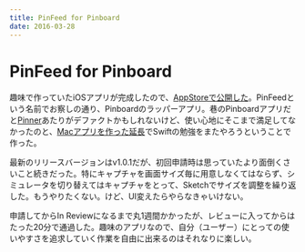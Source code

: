 ```yaml
---
title: PinFeed for Pinboard
date: 2016-03-28
---
```


# PinFeed for Pinboard

趣味で作っていたiOSアプリが完成したので、[AppStoreで公開した](https://itunes.apple.com/app/id1090705533)。PinFeedという名前でお察しの通り、Pinboardのラッパーアプリ。巷のPinboardアプリだと[Pinner](http://pinnerapp.net/)あたりがデファクトかもしれないけど、使い心地にそこまで満足してなかったのと、[Macアプリを作った延長](/posts/2015/webponize-is-released.html)でSwiftの勉強をまたやろうということで作った。

最新のリリースバージョンはv1.0.1だが、初回申請時は思っていたより面倒くさいこと続きだった。特にキャプチャを画面サイズ毎に用意しなくてはならず、シミュレータを切り替えてはキャプチャをとって、Sketchでサイズを調整を繰り返した。もうやりたくない。けど、UI変えたらやらなきゃいけない。

申請してからIn Reviewになるまで丸1週間かかったが、レビューに入ってからはたった20分で通過した。趣味のアプリなので、自分（ユーザー）にとっての使いやすさを追求していく作業を自由に出来るのはそれなりに楽しい。
